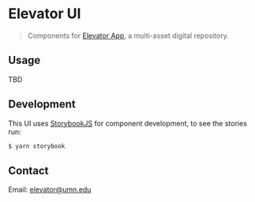 # Elevator UI

> Components for [Elevator App](https://github.com/UMN-LATIS/elevator), a multi-asset digital repository.

## Usage

TBD

## Development

This UI uses [StorybookJS](https://storybook.js.org/) for component development, to see the stories run:

```sh
$ yarn storybook
```

## Contact

Email: elevator@umn.edu
